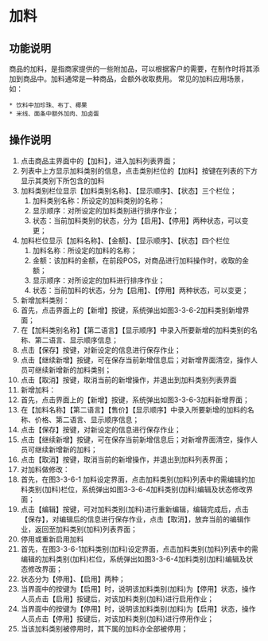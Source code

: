 # 加料

## 功能说明

商品的加料，是指商家提供的一些附加品，可以根据客户的需要，在制作时将其添加到商品中。加料通常是一种商品，会额外收取费用。
常见的加料应用场景，如：

    * 饮料中加珍珠、布丁、椰果
    * 米线、面条中额外加肉、加卤蛋

## 操作说明

1.	点击商品主界面中的【加料】，进入加料列表界面；
2.	列表中上方显示加料类别的信息，点击类别栏位的【加料】按键在列表的下方显示其类别下所包含的加料
3.	加料类别栏位显示【加料类别名称】、【显示顺序】、【状态】三个栏位；
 	1. 加料类别名称：所设定的加料类别的名称；
 	2. 显示顺序：对所设定的加料类别进行排序作业；
 	3. 状态：当前加料类别的状态，分为【启用】、【停用】两种状态，可以变更；
4.	加料栏位显示【加料名称】、【金额】、【显示顺序】、【状态】四个栏位
    1. 加料名称：所设定的加料的名称；
    2. 金额：该加料的金额，在前段POS，对商品进行加料操作时，收取的金额；
    3. 显示顺序：对所设定的加料进行排序作业；
    4. 状态：当前加料的状态，分为【启用】、【停用】两种状态，可以变更；
5.	新增加料类别：
  1. 首先，点击界面上的【新增】按键，系统弹出如图3-3-6-2加料类别新增界面；
  2. 在【加料类别名称】【第二语言】【显示顺序】中录入所要新增的加料类别的名称、第二语言、显示顺序信息；
  3. 点击【保存】按键，对新设定的信息进行保存作业；
  4. 点击【继续新增】按键，可在保存当前新增信息后；对新增界面清空，操作人员可继续新增新的加料类别；
  5. 点击【取消】按键，取消当前的新增操作，并退出到加料类别列表界面
6.	新增加料：
  1. 首先，点击界面上的【新增】按键，系统弹出如图3-3-6-3加料新增界面；
  2. 在【加料名称】【第二语言】【售价】【显示顺序】中录入所要新增的加料的名称、价格、第二语言、显示顺序信息；
  3. 点击【保存】按键，对新设定的信息进行保存作业；
  4. 点击【继续新增】按键，可在保存当前新增信息后；对新增界面清空，操作人员可继续新增新的加料；
  5. 点击【取消】按键，取消当前的新增操作，并退出到加料列表界面；
7.	对加料做修改：
  1. 首先，在图3-3-6-1 加料设定界面，点击加料类别(加料)列表中的需编辑的加料类别(加料)栏位，系统弹出如图3-3-6-4加料类别(加料)编辑及状态修改界面；
  2. 点击【编辑】按键，可对加料类别(加料)进行重新编辑，编辑完成后，点击【保存】，对编辑后的信息进行保存作业，点击【取消】，放弃当前的编辑作业，返回至加料类别(加料)列表界面；
8.	停用或重新启用加料
  1. 首先，在图3-3-6-1加料类别(加料)设定界面，点击加料类别(加料)列表中的需编辑的加料类别(加料)栏位，系统弹出如图3-3-6-4加料类别(加料)编辑及状态修改界面；
  2. 状态分为【停用】、【启用】两种；
  3. 当界面中的按键为【启用】时，说明该加料类别(加料)为【停用】状态，操作人员点击【启用】按键后，对该加料类别(加料)进行启用作业；
  4. 当界面中的按键为【停用】时，说明该加料类别(加料)为【启用】状态，操作人员点击【停用】按键后，对该加料类别(加料)进行停用作业；
  5. 当该加料类别被停用时，其下属的加料亦全部被停用；
